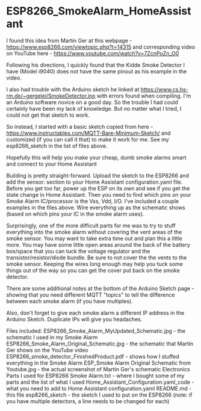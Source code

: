# ESP8266_SmokeAlarm_HomeAssistant

I found this idea from Martin Ger at this webpage - https://www.esp8266.com/viewtopic.php?t=14315  and corresponding video on YouTube here - https://www.youtube.com/watch?v=7ZcnPoZn_O0

Following his directions, I quickly found that the Kidde Smoke Detector I have (Model i9040) does not have the same pinout as his example in the video.

I also had trouble with the Arduino sketch he linked at https://www.cs.hs-rm.de/~gergelei/SmokeDetector.ino with errors found when compiling. I'm an Arduino software novice on a good day. So the trouble I had could certainly have been my lack of knowledge. But no matter what I tried, I could not get that sketch to work.

So instead, I started with a basic sketch copied from here - https://www.instructables.com/MQTT-Bare-Minimum-Sketch/   and customized (if you can call it that) to make it work for me. See my esp8266_sketch in the list of files above.

Hopefully this will help you make your cheap, dumb smoke alarms smart and connect to your Home Assistant

Building is pretty straight-forward. Upload the sketch to the ESP8266 and add the sensor: section to your Home Assistant configuration.yaml file. Before you get too far, power up the ESP on its own and see if you get the state change in Home Assistant. Then you need to find which pins on your Smoke Alarm IC/processor is the Vss, Vdd, I/O. I've included a couple examples in the files above. Wire everything up as the schematic shows (based on which pins your IC in the smoke alarm uses). 

Surprisingly, one of the more difficult parts for me was to try to stuff everything into the smoke alarm without covering the vent areas of the smoke sensor. You may want to take extra time out and plan this a little more. You may have some little open areas around the back of the battery box/space that you can tuck the voltage regulator and the transistor/resistor/diode bundle. Be sure to not cover the the vents to the smoke sensor. Keeping the wires long enough may help you tuck some things out of the way so you can get the cover put back on the smoke detector.

There are some additional notes at the bottom of the Arduino Sketch page - showing that you need different MQTT "topics" to tell the difference between each smoke alarm (if you have multiples).

Also, don't forget to give each smoke alarm a different IP address in the Arduino Sketch. Duplicate IPs will give you headaches.


Files included:
ESP8266_Smoke_Alarm_MyUpdated_Schematic.jpg          -  the schematic I used in my Smoke Alarm
ESP8266_Smoke_Alarm_Original_Schematic.jpg           -  the schematic that Martin Ger shows on the YouTube video
ESP8266_smoke_detector_FinishedProduct.pdf           -  shows how I stuffed everything in the Smoke Alarm
ESP_Smoke Alarm Original Schematic from Youtube.jpg  -  the actual screenshot of Martin Ger's schematic
Electronics Parts I used for ESP8266 Smoke Alarm.txt -  where I bought some of my parts and the list of what I used
Home_Assistant_Configuration.yaml_code               -  what you need to add to Home Assistant configuration.yaml
README.md                                            -  this file
esp8266_sketch                                       -  the sketch I used to put on the ESP8266 (note: if you have multiple detectors, a line needs to be changed for each)
